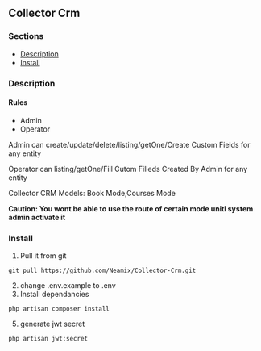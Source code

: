 <h2>Collector Crm</h2>

<h3> Sections </h3>
<ul>
    <li><a href="#description"> Description</a></li>
    <li><a href="#Installation" >Install</a></li>
</ul>

<h3 id="description">Description</h3>

<h4> Rules </h4>
<ul>
    <li>Admin</li>
    <li>Operator</li>
</ul>

<p>Admin can create/update/delete/listing/getOne/Create Custom Fields for any entity</p>
<p>Operator can listing/getOne/Fill Cutom Filleds Created By Admin for any entity</p>

<p>Collector CRM Models: Book Mode,Courses Mode</p>

<b>Caution: You wont be able to use the route of certain mode unitl system admin activate it</b>

<h3 id="Installation">Install</h3>

1) Pull it from git
```
git pull https://github.com/Neamix/Collector-Crm.git 
```

2) change .env.example to .env
3) Install dependancies
```
php artisan composer install
```
5) generate jwt secret
```
php artisan jwt:secret 
```



